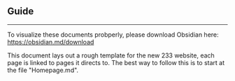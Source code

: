 ## Guide
___
To visualize these documents probperly, please download Obsidian here: https://obsidian.md/download 

This document lays out a rough template for the new 233 website, each page is linked to pages it directs to. 
The best way to follow this is to start at the file "Homepage.md".
